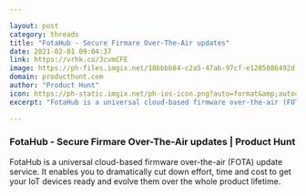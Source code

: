 ```yaml
---

layout: post
category: threads
title: "FotaHub - Secure Firmare Over-The-Air updates"
date: 2021-02-01 09:04:37
link: https://vrhk.co/3cvmCFE
image: https://ph-files.imgix.net/18bbbb84-c2a5-47ab-97cf-e1285086492d.jpeg?auto=format&fit=crop&frame=1&h=512&w=1024
domain: producthunt.com
author: "Product Hunt"
icon: https://ph-static.imgix.net/ph-ios-icon.png?auto=format&amp;auto=compress
excerpt: "FotaHub is a universal cloud-based firmware over-the-air (FOTA) update service. It enables you to dramatically cut down effort, time and cost to get your IoT devices ready and evolve them over the whole product lifetime."

---
```


### FotaHub - Secure Firmare Over-The-Air updates | Product Hunt

FotaHub is a universal cloud-based firmware over-the-air (FOTA) update service. It enables you to dramatically cut down effort, time and cost to get your IoT devices ready and evolve them over the whole product lifetime.